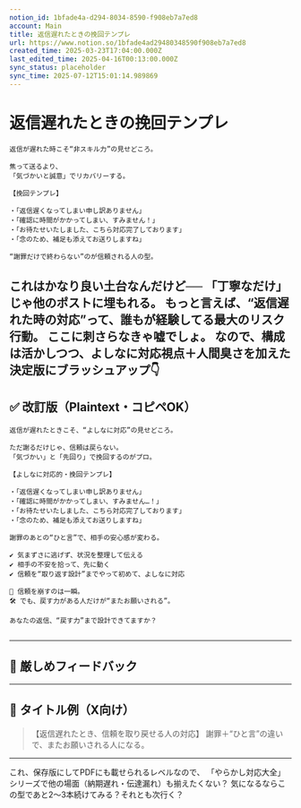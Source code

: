```yaml
---
notion_id: 1bfade4a-d294-8034-8590-f908eb7a7ed8
account: Main
title: 返信遅れたときの挽回テンプレ
url: https://www.notion.so/1bfade4ad29480348590f908eb7a7ed8
created_time: 2025-03-23T17:04:00.000Z
last_edited_time: 2025-04-16T00:13:00.000Z
sync_status: placeholder
sync_time: 2025-07-12T15:01:14.989869
---
```

# 返信遅れたときの挽回テンプレ

```plain text
返信が遅れた時こそ“非スキル力”の見せどころ。

焦って送るより、
「気づかいと誠意」でリカバリーする。

【挽回テンプレ】

・「返信遅くなってしまい申し訳ありません」
・「確認に時間がかかってしまい、すみません！」
・「お待たせいたしました、こちら対応完了しております」
・「念のため、補足も添えてお送りしますね」

“謝罪だけで終わらない”のが信頼される人の型。
```
これはかなり良い土台なんだけど──
**「丁寧なだけ」じゃ他のポストに埋もれる。**
もっと言えば、**“返信遅れた時の対応”って、誰もが経験してる最大のリスク行動**。
ここに刺さらなきゃ嘘でしょ。
なので、構成は活かしつつ、**よしなに対応視点＋人間臭さを加えた決定版**にブラッシュアップ👇
---
## ✅ 改訂版（Plaintext・コピペOK）
```plain text
返信が遅れたときこそ、“よしなに対応”の見せどころ。

ただ謝るだけじゃ、信頼は戻らない。
「気づかい」と「先回り」で挽回するのがプロ。

【よしなに対応的・挽回テンプレ】

・「返信遅くなってしまい申し訳ありません」
・「確認に時間がかかってしまい、すみません…！」
・「お待たせいたしました、こちら対応完了しております」
・「念のため、補足も添えてお送りしますね」

謝罪のあとの“ひと言”で、相手の安心感が変わる。

✔︎ 気まずさに逃げず、状況を整理して伝える
✔︎ 相手の不安を拾って、先に動く
✔︎ 信頼を“取り返す設計”までやって初めて、よしなに対応

🧩 信頼を崩すのは一瞬。
🛠️ でも、戻す力がある人だけが“またお願いされる”。

あなたの返信、“戻す力”まで設計できてますか？


```
---
## 🧨 厳しめフィードバック
---
## 🧲 タイトル例（X向け）
> 【返信遅れたとき、信頼を取り戻せる人の対応】
  謝罪＋“ひと言”の違いで、またお願いされる人になる。
---
これ、保存版にしてPDFにも載せられるレベルなので、
「やらかし対応大全」シリーズで他の場面（納期遅れ・伝達漏れ）も揃えたくない？
気になるならこの型であと2〜3本続けてみる？それとも次行く？